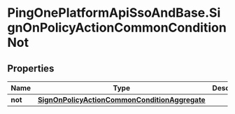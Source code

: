 # PingOnePlatformApiSsoAndBase.SignOnPolicyActionCommonConditionNot

## Properties

Name | Type | Description | Notes
------------ | ------------- | ------------- | -------------
**not** | [**SignOnPolicyActionCommonConditionAggregate**](SignOnPolicyActionCommonConditionAggregate.md) |  | [optional] 


